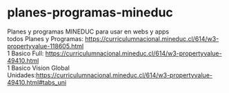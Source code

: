# planes-programas-mineduc
Planes y programas MINEDUC para usar en webs y apps
<br>
todos Planes y Programas: https://curriculumnacional.mineduc.cl/614/w3-propertyvalue-118605.html
<br>
1 Basico Full: https://curriculumnacional.mineduc.cl/614/w3-propertyvalue-49410.html 
<br>
1 Basico Vision Global Unidades:https://curriculumnacional.mineduc.cl/614/w3-propertyvalue-49410.html#tabs_uni
<br>
<br>
<br>
<br>
<br>
